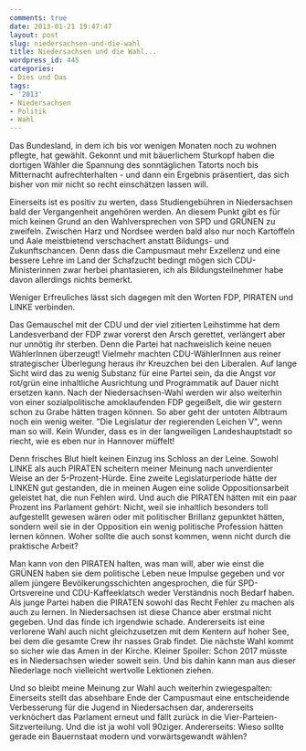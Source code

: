 ```yaml
---
comments: true
date: 2013-01-21 19:47:47
layout: post
slug: niedersachsen-und-die-wahl
title: Niedersachsen und die Wahl...
wordpress_id: 445
categories:
- Dies und Das
tags:
- '2013'
- Niedersachsen
- Politik
- Wahl
---
```


Das Bundesland, in dem ich bis vor wenigen Monaten noch zu wohnen pflegte, hat gewählt. Gekonnt und mit bäuerlichem Sturkopf haben die dortigen Wähler die Spannung des sonntäglichen Tatorts noch bis Mitternacht aufrechterhalten - und dann ein Ergebnis präsentiert, das sich bisher von mir nicht so recht einschätzen lassen will. 

Einerseits ist es positiv zu werten, dass Studiengebühren in Niedersachsen bald der Vergangenheit angehören werden. An diesem Punkt gibt es für mich keinen Grund an den Wahlversprechen von SPD und GRÜNEN zu zweifeln. Zwischen Harz und Nordsee werden bald also nur noch Kartoffeln und Aale meistbietend verschachert anstatt Bildungs- und Zukunftschancen. Denn dass die Campusmaut mehr Exzellenz und eine bessere Lehre im Land der Schafzucht bedingt mögen sich CDU-Ministerinnen zwar herbei phantasieren, ich als Bildungsteilnehmer habe davon allerdings nichts bemerkt.

Weniger Erfreuliches lässt sich dagegen mit den Worten FDP, PIRATEN und LINKE verbinden.

Das Gemauschel mit der CDU und der viel zitierten Leihstimme hat dem Landesverband der FDP zwar vorerst den Arsch gerettet, verlängert aber nur unnötig ihr sterben. Denn die Partei hat nachweislich keine neuen WählerInnen überzeugt! Vielmehr machten CDU-WählerInnen aus reiner strategischer Überlegung heraus ihr Kreuzchen bei den Liberalen. Auf lange Sicht wird das zu wenig Substanz für eine Partei sein, da die Angst vor rot/grün eine inhaltliche Ausrichtung und Programmatik auf Dauer nicht  ersetzen kann. Nach der Niedersachsen-Wahl werden wir also weiterhin von einer sozialpolitische amoklaufenden FDP gegeißelt, die wir gestern schon zu Grabe hätten tragen können. So aber geht der untoten Albtraum noch ein wenig weiter. "Die Legislatur der regierenden Leichen V", wenn man so will. Kein Wunder, dass es in der langweiligen Landeshauptstadt so riecht, wie es eben nur in Hannover müffelt! 

Denn frisches Blut hielt keinen Einzug ins Schloss an der Leine. Sowohl LINKE als auch PIRATEN scheitern meiner Meinung nach unverdienter Weise an der 5-Prozent-Hürde. Eine zweite Legislaturperiode hätte der LINKEN gut gestanden, die in meinen Augen eine solide Oppositionsarbeit geleistet hat, die nun Fehlen wird. Und auch die PIRATEN hätten mit ein paar Prozent ins Parlament gehört: Nicht, weil sie inhaltlich besonders toll aufgestellt gewesen wären oder mit politischer Brillanz gepunktet hätten, sondern weil sie in der Opposition ein wenig politische Profession hätten lernen können. Woher sollte die auch sonst kommen, wenn nicht durch die praktische Arbeit? 

Man kann von den PIRATEN halten, was man will, aber wie einst die GRÜNEN haben sie dem politische Leben neue Impulse gegeben und vor allem jüngere Bevölkerungsschichten angesprochen, die für SPD-Ortsvereine und CDU-Kaffeeklatsch weder Verständnis noch Bedarf haben. Als junge Partei haben die PIRATEN sowohl das Recht Fehler zu machen als auch zu lernen. In Niedersachsen ist diese Chance aber erstmal nicht gegeben. Und das finde ich irgendwie schade. Andererseits ist eine verlorene Wahl auch nicht gleichzusetzen mit dem Kentern auf hoher See, bei dem die gesamte Crew ihr nasses Grab findet. Die nächste Wahl kommt so sicher wie das Amen in der Kirche. Kleiner Spoiler: Schon 2017 müsste es in Niedersachsen wieder soweit sein. Und bis dahin kann man aus dieser Niederlage noch vielleicht wertvolle Lektionen ziehen. 

Und so bleibt meine Meinung zur Wahl auch weiterhin zwiegespalten: Einerseits stellt das absehbare Ende der Campusmaut eine entscheidende Verbesserung für die Jugend in Niedersachsen dar, andererseits verknöchert das Parlament erneut und fällt zurück in die Vier-Parteien-Sitzverteilung. Und die ist ja wohl voll 90ziger. Andererseits: Wieso sollte gerade ein Bauernstaat modern und vorwärtsgewandt wählen?
